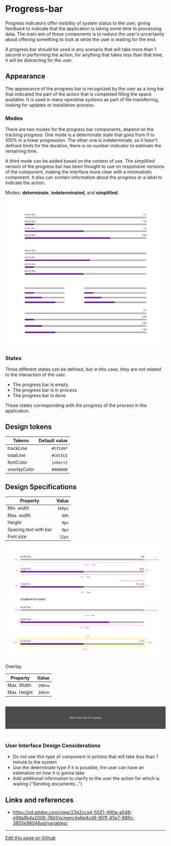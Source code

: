 # Progress-bar

Progress indicators offer visibility of system status to the user, giving feedback to indicate that the application is taking some time to processing data. The main aim of these components is to reduce the user's uncertainty about offering something to look at while the user is waiting for the end.

A progress bar should be used in any scenario that will take more than 1 second in performing the action, for anything that takes less than that time, it will be distracting for the user.

## Appearance

The appearance of the progress bar is recognized by the user as a long bar that indicated the part of the action that is completed filling the space available. It is used in many operative systems as part of file transferring, looking for updates or installation process.

### Modes

There are two modes for the progress bar components, depend on the tracking progress.
One mode is a determinate state that goes from 0 to 100% in a linear progression.
The other one is indeterminate, so it hasn't defined limits for the duration, there is no number indicator to estimate the remaining time.

A third mode can be added based on the context of use. The simplified version of the progress bar has been thought to use on responsive versions of the component, making the interface more clear with a minimalistic component. It also can contain information about the progress or a label to indicate the action.

Modes: **determinate**, **indeterminated**, and **simplified**.

![Alert mode for normal progress bar](images/progressbar_mode.png)

### States

Three different states can be defined, but in this case, they are not related to the interaction of the user.

- The progress bar is empty
- The progress bar is in process
- The progress bar is done

These states corresponding with the progress of the process in the application.

## Design tokens

| Tokens       | Default value |
| ------------ | ------------: |
| trackLine    |     `#5f249f` |
| totalLine    |     `#CECECE` |
| fontColor    |     `inherit` |
| overlayColor |     `#000000` |

## Design Specifications

| Property              |   Value |
| --------------------- | ------: |
| Min. width            | `100px` |
| Max. width            |   `80%` |
| Height                |   `9px` |
| Spacing text with bar |   `8px` |
| Font size             |  `12px` |

![Specifications for progress bar component](images/progressbar_specs.png)

Overlay

| Property    |   Value |
| ----------- | ------: |
| Max. Width  | `100vw` |
| Max. Height | `100vh` |

![Theaming for progress bar component](images/progressbar_overlay.png)

### User Interface Design Considerations

- Do not use this type of component in actions that will take less than 1 minute to the system
- Use the determinate type if it is possible, the user can have an estimation on how it is gonna take
- Add additional information to clarify to the user the action for which is waiting ("Sending documents...")

## Links and references

- https://xd.adobe.com/view/23e2cca4-5021-490a-a548-e99a9b4a2006-76b1/screen/4e8e4cd9-901f-45e7-886c-3855e98046ad/variables/

____________________________________________________________

[Edit this page on Github](https://github.com/dxc-technology/halstack-style-guide/blob/master/guidelines/components/progressbar/README.md)
